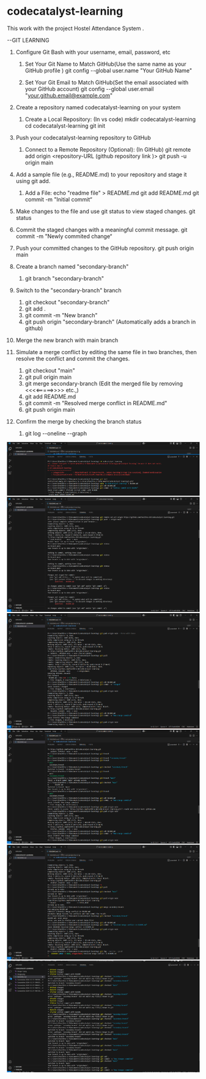 ﻿# codecatalyst-learning
This work with the project Hostel Attendance System .


--GIT LEARNING

 1. Configure Git Bash with your username, email, password, etc
    1. Set Your Git Name to Match GitHub(Use the same name as your GitHub profile )
    git config --global user.name "Your GitHub Name" 
    
    2. Set Your Git Email to Match GitHub(Set the email associated with your GitHub account)
    git config --global user.email  "your.github.email@example.com"

2. Create a repository named codecatalyst-learning on your system
   1. Create a Local Repository:  (In vs code)
    mkdir codecatalyst-learning
    cd codecatalyst-learning
    git init
    

3.  Push your codecatalyst-learning repository to GitHub
    1. Connect to a Remote Repository (Optional): (In GitHub)
     git remote add origin <repository-URL (github repository link )>
     git push -u origin main
    
4. Add a sample file (e.g., README.md) to your repository and stage it using git add.
    1. Add a File:
     echo "readme file" > README.md 
     git add README.md 
     git commit -m "Initial commit“

5. Make changes to the file and use git status to view staged changes.
    git status 

6. Commit the staged changes with a meaningful commit message.
    git commit -m "Newly commited change“

7. Push your committed changes to the GitHub repository.
    git push origin main

8. Create a branch named "secondary-branch"
    1. git branch "secondary-branch"

9. Switch to the "secondary-branch" branch
    1. git checkout "secondary-branch"
    2. git add .
    3. git commit -m "New branch"
    4. git push origin "secondary-branch"  (Automatically adds a branch in github)

10. Merge the new branch with main branch
11. Simulate a merge conflict by editing the same file in two branches, then resolve the conflict and commit the changes.
    1. git checkout "main"
    2. git pull origin main
    3. git merge secondary-branch
    (Edit the  merged file by removing <<<<=====>>>> etc.,)
    4. git add README.md
    5. git commit -m "Resolved merge conflict in README.md"
    6. git push origin main

12. Confirm the merge by checking the branch status
    1. git log --oneline --graph

![alt text](<Screenshot 2024-12-31 190558.png>)
![alt text](<Screenshot 2024-12-31 190635.png>)
![alt text](<Screenshot 2024-12-31 190657.png>)
![alt text](<Screenshot 2024-12-31 190712.png>)
![alt text](<Screenshot 2024-12-31 190729.png>)
![alt text](image-2.png)